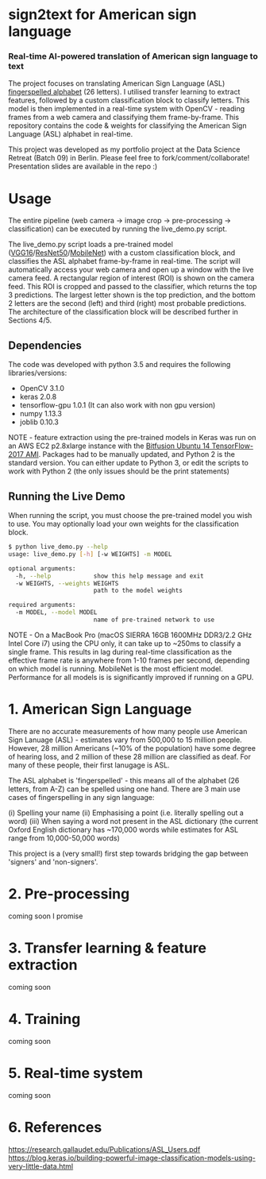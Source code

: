 # sign2text for American sign language
### Real-time AI-powered translation of American sign language to text

The project focuses on translating American Sign Language (ASL) [fingerspelled alphabet](http://lifeprint.com/asl101/topics/wallpaper1.htm) (26 letters). I utilised transfer learning to extract features, followed by a custom classification block to classify letters. This model is then implemented in a real-time system with OpenCV - reading frames from a web camera and classifying them frame-by-frame. This repository contains the code & weights for classifying the American Sign Language (ASL) alphabet in real-time.

This project was developed as my portfolio project at the Data Science Retreat (Batch 09) in Berlin. Please feel free to fork/comment/collaborate! Presentation slides are available in the repo :)

# Usage 

The entire pipeline (web camera -> image crop -> pre-processing -> classification) can be executed by running the live_demo.py script.

The live_demo.py script loads a pre-trained model ([VGG16](https://keras.io/applications/#vgg16)/[ResNet50](https://keras.io/applications/#resnet50)/[MobileNet](https://keras.io/applications/#mobilenet)) with a custom classification block, and classifies the ASL alphabet frame-by-frame in real-time. The script will automatically access your web camera and open up a window with the live camera feed. A rectangular region of interest (ROI) is shown on the camera feed. This ROI is cropped and passed to the classifier, which returns the top 3 predictions. The largest letter shown is the top prediction, and the bottom 2 letters are the second (left) and third (right) most probable predictions. The architecture of the classification block will be described further in Sections 4/5.

## Dependencies
The code was developed with python 3.5 and requires the following libraries/versions:

- OpenCV 3.1.0
- keras 2.0.8
- tensorflow-gpu 1.0.1 (It can also work with non gpu version)
- numpy 1.13.3
- joblib 0.10.3

NOTE - feature extraction using the pre-trained models in Keras was run on an AWS EC2 p2.8xlarge instance with the [Bitfusion Ubuntu 14 TensorFlow-2017 AMI](https://aws.amazon.com/marketplace/pp/B01EYKBEQ0). Packages had to be manually updated, and Python 2 is the standard version. You can either update to Python 3, or edit the scripts to work with Python 2 (the only issues should be the print statements)

## Running the Live Demo
   
When running the script, you must choose the pre-trained  model you wish to use. You may optionally load your own weights for the classification block. 

```bash
$ python live_demo.py --help
usage: live_demo.py [-h] [-w WEIGHTS] -m MODEL

optional arguments:
  -h, --help            show this help message and exit
  -w WEIGHTS, --weights WEIGHTS
                        path to the model weights

required arguments:
  -m MODEL, --model MODEL
                        name of pre-trained network to use
```

NOTE - On a MacBook Pro (macOS SIERRA 16GB 1600MHz DDR3/2.2 GHz Intel Core i7) using the CPU only, it can take up to ~250ms to classify a single frame. This results in lag during real-time classification as the effective frame rate is anywhere from 1-10 frames per second,  depending on which model is running. MobileNet is the most efficient model. Performance for all models is is significantly improved if running on a GPU. 

# 1. American Sign Language

There are no accurate measurements of how many people use American Sign Lanuage (ASL) - estimates vary from 500,000 to 15 million people. However, 28 million Americans (~10% of the population) have some degree of hearing loss, and 2 million of these 28 million are classified as deaf. For many of these people, their first lanugage is ASL.

The ASL alphabet is 'fingerspelled' - this means all of the alphabet (26 letters, from A-Z) can be spelled using one hand. There are 3 main use cases of fingerspelling in any sign language: 

(i) Spelling your name
(ii) Emphasising a point (i.e. literally spelling out a word)
(iii) When saying a word not present in the ASL dictionary (the current Oxford English dictionary has ~170,000 words while estimates for ASL range from 10,000-50,000 words)

This project is a (very small!) first step towards bridging the gap between 'signers' and 'non-signers'.

# 2. Pre-processing
coming soon I promise
# 3. Transfer learning & feature extraction
coming soon
# 4. Training
coming soon
# 5. Real-time system
coming soon

# 6. References
https://research.gallaudet.edu/Publications/ASL_Users.pdf
https://blog.keras.io/building-powerful-image-classification-models-using-very-little-data.html

